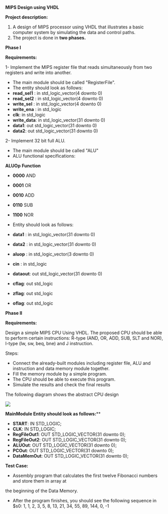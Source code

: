 **MIPS Design using VHDL** 

**Project description:** 

1. A design of MIPS processor using VHDL that illustrates a basic computer system by simulating the data and control paths. 
2. The project is done in **two phases.** 

**Phase I** 

 
**Requirements:** 

1- Implement the MIPS register file that reads simultaneously from two registers and write into another.  

- The main module should be called "RegisterFile".  
- The entity should look as follows:  
- **read\_sel1** : in std\_logic\_vector(4 downto 0)  
- **read\_sel2** : in std\_logic\_vector(4 downto 0)  
- **write\_sel** : in std\_logic\_vector(4 downto 0)  
- **write\_ena** : in std\_logic  
- **clk**: in std\_logic  
- **write\_data**: in std\_logic\_vector(31 downto 0)  
- **data1**: out std\_logic\_vector(31 downto 0)  
- **data2**: out std\_logic\_vector(31 downto 0) 

2- Implement 32 bit full ALU.  

- The main module should be called "ALU"  
- ALU functional specifications:  

**ALUOp**    **Function** 

- **0000**  AND
- **0001**  OR 
- **0010**  ADD 
- **0110**  SUB 
- **1100**  NOR 

- Entity should look as follows:  
- **data1** : in std\_logic\_vector(31 downto 0)  
- **data2** : in std\_logic\_vector(31 downto 0)  
- **aluop** : in std\_logic\_vector(3 downto 0)  
- **cin** : in std\_logic  
- **dataout**: out std\_logic\_vector(31 downto 0)  
- **cflag**: out std\_logic  
- **zflag**: out std\_logic  
- **oflag**: out std\_logic 


**Phase II**  

**Requirements:** 

Design a simple MIPS CPU Using VHDL. The proposed CPU should be able to perform certain instructions: R-type (AND, OR, ADD, SUB, SLT and NOR), I-type (lw, sw, beq, bne) and J instruction. 

Steps:  

- Connect the already-built modules including register file, ALU and instruction and data memory module together.  
- Fill the memory module by a simple program. 
- The CPU should be able to execute this program.  
- Simulate the results and check the final results  

The following diagram shows the abstract CPU design 

![](Aspose.Words.052e2867-351b-4cf2-b6e2-31f72fb19617.004.jpeg)

**MainModule Entity should look as follows:****  

- **START**: IN STD\_LOGIC; 
- **CLK**: IN STD\_LOGIC; 
- **RegFileOut1**: OUT STD\_LOGIC\_VECTOR(31 downto 0); 
- **RegFileOut2**: OUT STD\_LOGIC\_VECTOR(31 downto 0); 
- **ALUOut**: OUT STD\_LOGIC\_VECTOR(31 downto 0); 
- **PCOut**: OUT STD\_LOGIC\_VECTOR(31 downto 0); 
- **DataMemOut**: OUT STD\_LOGIC\_VECTOR(31 downto 0); 

**Test Case:** 

- Assembly program that calculates the first twelve Fibonacci numbers and store them in array at 

the beginning of the Data Memory. 

- After the program finishes, you should see the following sequence in $s0: 1, 1, 2, 3, 5, 8, 13, 21, 34, 55, 89, 144, 0, -1 
